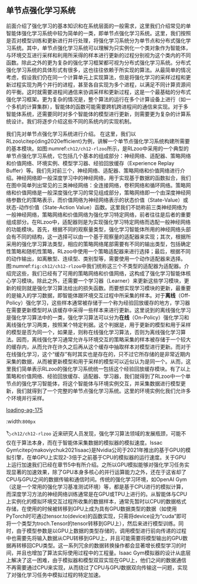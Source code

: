 ## 单节点强化学习系统

前面介绍了强化学习的基本知识和在系统层面的一般需求，这里我们介绍常见的单智能体强化学习系统中较为简单的一类，即单节点强化学习系统。这里，我们按照是否对模型训练和更新进行并行处理，将强化学习系统分为单节点和分布式强化学习系统。其中，单节点强化学习系统可以理解为只实例化一个类对象作为智能体，与环境交互进行采样和利用所采得的样本进行更新的过程分别视为这个类内的不同函数。除此之外的更为复杂的强化学习框架都可视为分布式强化学习系统。分布式强化学习系统的具体形式有很多，这也往往依赖于所实现的算法。从最简单的情况考虑，假设我们仍在同一个计算单元上实现算法，但是将强化学习的采样过程和更新过程实现为两个并行的进程，甚至各自实现为多个进程，以满足不同计算资源间的平衡。这时就需要进程间通信来协调采样和更新过程，这是一个最基础的分布式强化学习框架。更为复杂的情况是，整个算法的运行在多个计算设备上进行（如一个多机的计算集群），智能体的函数可能需要跨机跨进程间的通信来实现。对于多智能体系统，还需要同时对多个智能体的模型进行更新，则需要更为复杂的计算系统设计。我们将逐步介绍这些不同的系统内的实现机制。

我们先对单节点强化学习系统进行介绍。
在这里，我们以RLzoo\citep{ding2020efficient}为例，讲解一个单节点强化学习系统构建所需要的基本模块。如图:numref:`ch12/ch12-rlzoo`所示，是RLzoo中采用的一个典型的单节点强化学习系统，它包括几个基本的组成部分：神经网络、适配器、策略网络和价值网络、环境实例、模型学习器、经验回放缓存（Experience Replay Buffer）等。我们先对前三个，神经网络、适配器、策略网络和价值网络进行介绍。神经网络即一般深度学习中的神经网络，用于实现基于数据的函数拟合，我们在图中简单列出常见的三类神经网络：全连接网络，卷积网络和循环网络。策略网络和价值网络是一般深度强化学习的常见组成部分，策略网络即一个由深度神经网络参数化的策略表示，而价值网络为神经网络表示的状态价值（State-Value）或状态-动作价值（State-Action Value）函数。这里我们不妨称前三类神经网络为一般神经网络，策略网络和价值网络为强化学习特定网络，前者往往是后者的重要组成部分。在RLzoo中，适配器则是为实现强化学习特定网络而选配一般神经网络的功能模块。首先，根据不同的观察量类型，强化学习智能体所用的神经网络头部会有不同的结构，这一选择可以由一个基于观察量的适配器来实现；其次，根据所采用的强化学习算法类型，相应的策略网络尾部需要有不同的输出类型，包括确定性策略和随机性策略，RLzoo中使用一个策略适配器来进行选择；最后，根据不同的动作输出，如离散型、连续型、类别型等，需要使用一个动作适配器来选择。图:numref:`fig:ch12/ch12-rlzoo`中我们统称这三个不类型的适配器为适配器。介绍完这些，我们已经有了可用的策略网络和价值网络，这构成了强化学习智能体核心学习模块。除此之外，还需要一个学习器（Learner）来更新这些学习模块，更新的规则就是强化学习算法给出的损失函数。而要想实现学习模块的更新，最重要的是输入的学习数据，即智能体跟环境交互过程中所采集的样本。对于**离线**（Off-Policy）强化学习，这些样本通常被存储于一个称为经验回放缓存的地方，学习器在需要更新模型时从该缓存中采得一些样本来进行更新。这里说到的离线强化学习是强化学习算法中的一类，强化学习算法可以分为**在线**（On-Policy）强化学习和离线强化学习两类，按照某个特定判据。这个判据是，用于更新的模型和用于采样的模型是否为同一个，如果是，则称在线强化学习算法，否则为离线强化学习算法。因而，离线强化学习通常允许与环境交互的策略采集的样本被存储于一个较大的缓存内，从而允许在许久之后再从这个缓存中抽取样本对模型进行更新。而对于在线强化学习，这个“缓存”有时其实也是存在的，只不过它所存储的是非常近期内采集的数据，从而被更新模型和用于采样的模型可以近似认为是同一个。从而，这里我们简单表示RLzoo的强化学习系统统一包括这个经验回放缓存模块。有了以上策略和价值网络、经验回放缓存、适配器、学习器，我们就得到了RLzoo中一个单节点的强化学习智能体，将这个智能体与环境实例交互，并采集数据进行模型更新，我们就得到了一个完整的单节点强化学习系统。这里的环境实例化我们允许多个环境并行采样。

[loading-ag-175](../img/ch12/ch12-rlzoo.png)

:width:`800px`

:label:`ch12/ch12-rlzoo`
近来研究人员发现，强化学习算法领域的发展瓶颈，可能不仅在于算法本身，而在于智能体采集数据的模拟器的模拟速度。Issac Gym\citep{makoviychuk2021isaac}是Nvidia公司于2021年推出的基于GPU的模拟引擎，在单GPU上实现2-3倍于之前基于CPU的模拟器的运行速度。关于GPU上运行加速我们已经在章节5中有所介绍。之所以GPU模拟能够对强化学习任务实现显著的加速效果，除了GPU本身多核心的并行运算能力之外，还在于这省却了CPU与GPU之间的数据传输和通信时间。传统的强化学习环境，如OpenAI Gym（这是一个常用的强化学习基准测试环境）等，都是基于CPU进行的模拟计算，而深度学习方法的神经网络训练通常是在GPU或TPU上进行的。从智能体与CPU上实例化的模拟环境交互过程所收集的数据样本，通常先暂时以CPU的数据格式存储，在使用的时候被转移到GPU上成为具有GPU数据类型的数据（如使用PyTorch时可通过tensor.to(device)的函数实现，只需将device设为“cuda”即可将一个类型为troch.Tensor的tensor转移到GPU上），然后来进行模型训练。同时，由于模型参数是以GPU上数据的类型存储的，调用模型进行前向传递的过程中也需要先将输入数据从CPU转移到GPU上，并且可能需要将模型输出的GPU数据再转移回CPU类型。这一系列冗余的数据转换操作都会显著增长模型学习的时间，并且也增加了算法实际使用过程中的工程量。Isaac Gym模拟器的设计从底层上解决了这一困难，由于模拟器和模型双双实现在GPU上，他们之间的数据通信不再需要通过CPU来实现，从而绕过了CPU与GPU数据双向传输这一问题，实现了对强化学习任务中模拟过程的特定加速。